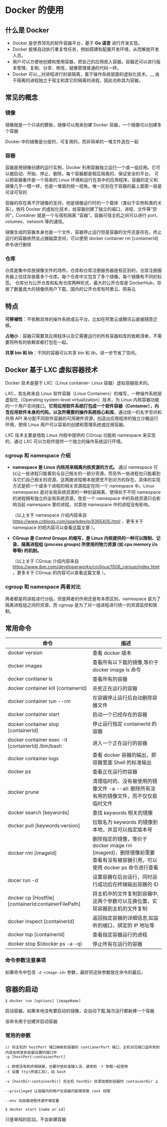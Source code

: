 # Docker 的使用

## 什么是 Docker

* Docker 是世界领先的软件容器平台，基于 __Go 语言__ 进行开发实现。
* Docker 能够自动执行重复性任务，例如搭建和配置开发环境，从而解放开发人员。
* 用户可以方便地创建和使用容器，把自己的应用放入容器。容器还可以进行版本管理、复制、分享、修改，就像管理普通的代码一样。
* Docker 可以__对进程进行封装隔离，属于操作系统层面的虚拟化技术。__ 由于隔离的进程独立于宿主和其它的隔离的进程，因此也称其为容器。

## 常见的概念

### 镜像

镜像就是一个只读的模板，镜像可以用来创建 Docker 容器，一个镜像可以创建多个容器

Docker 中的镜像是分层的，可复用的，而非简单的一堆文件迭在一起

### 容器

容器是用镜像创建的运行实例，Docker 利用容器独立运行一个或一组应用。它可以被启动、开始、停止、删除，每个容器都是相互隔离的、保证安全的平台。 可以把容器看作是一个简易的 Linux 环境和运行在其中的应用程序。容器的定义和镜像几乎一模一样，也是一堆层的统一视角，唯一区别在于容器的最上面那一层是可读可写的

容器的存在离不开镜像的支持，他是镜像运行时的一个载体（类似于实例和类的关系）。依托 Docker 的虚拟化技术，给容器创建了独立的端口、进程、文件等“空间”，Container 就是一个与宿机隔离 “容器”。容器可宿主机之间可以进行 port、volumes、network 等的通信。

镜像生成的容器本身也是一个文件，容器停止运行但是容器的文件还是存在。终止运行的容器依然会占据磁盘空间，可以使用 docker container rm \[containerId] 命令进行删除

### 仓库

仓库是集中存放镜像文件的场所。仓库和仓库注册服务器是有区别的，仓库注册服务器上往往存放着多个仓库，每个仓库中又包含了多个镜像，每个镜像有不同的标签。 仓库分为公开仓库和私有仓库两种形式，最大的公开仓库是 DockerHub，存放了数量庞大的镜像供用户下载，国内的公开仓库有阿里云、网易云

## 特点

__可移植性__：不依赖具体的操作系统或云平台，比如在阿里云或腾讯云直接随意迁移。

__占地小__：容器只需要其应用程序以及它需要运行的所有容器和库的依赖清单，不需要将所有的依赖库都打包在一起。

__共享 bin 和 lib__：不同的容器可以共享 bin 和 lib，进一步节省了空间。

## Docker 基于 LXC 虚拟容器技术

Docker 技术是基于 LXC（Linux container- Linux 容器）虚拟容器技术的。

LXC，其名称来自 Linux 软件容器（Linux Containers）的缩写，一种操作系统层虚拟化（Operating system–level virtualization）技术，为 Linux 内核容器功能的一个用户空间接口。__它将应用软件系统打包成一个软件容器（Container），内含应用软件本身的代码，以及所需要的操作系统核心和库__。通过统一的名字空间和共用 API 来分配不同软件容器的可用硬件资源，创造出应用程序的独立沙箱运行环境，使得 Linux 用户可以容易的创建和管理系统或应用容器。

LXC 技术主要是借助 Linux 内核中提供的 CGroup 功能和 namespace 来实现的，通过 LXC 可以为软件提供一个独立的操作系统运行环境。

### cgroup 和 namespace 介绍

* __namespace 是 Linux 内核用来隔离内核资源的方式。__ 通过 namespace 可以让一些进程只能看到与自己相关的一部分资源，而另外一些进程也只能看到与它们自己相关的资源，这两拨进程根本就感觉不到对方的存在。具体的实现方式是把一个或多个进程的相关资源指定在同一个 namespace 中。Linux namespaces 是对全局系统资源的一种封装隔离，使得处于不同 namespace 的进程拥有独立的全局系统资源，改变一个 namespace 中的系统资源只会影响当前 namespace 里的进程，对其他 namespace 中的进程没有影响。

  （以上关于 namespace 介绍内容来自<https://www.cnblogs.com/sparkdev/p/9365405.html> ，更多关于 namespace 的呢内容可以查看这篇文章 ）。

* __CGroup 是 Control Groups 的缩写，是 Linux 内核提供的一种可以限制、记录、隔离进程组 (process groups) 所使用的物力资源 (如 cpu memory i/o 等等) 的机制。__

  （以上关于 CGroup 介绍内容来自 <https://www.ibm.com/developerworks/cn/linux/1506_cgroup/index.html> ，更多关于 CGroup 的内容可以查看这篇文章 ）。

### cgroup 和 namespace 两者对比

两者都是将进程进行分组，但是两者的作用还是有本质区别。namespace 是为了隔离进程组之间的资源，而 cgroup 是为了对一组进程进行统一的资源监控和限制。

## 常用命令

| 命令                                                   | 描述                                                         |
| ------------------------------------------------------ | ------------------------------------------------------------ |
| docker version                                         | 查看 docker 版本                                             |
| docker images                                          | 查看所有以下载的镜像,等价于 docker image ls 命令             |
| docker contianer ls                                    | 查看所有的容器                                               |
| docker container kill \[containerId]                   | 杀死正在运行的容器                                           |
| docker container run --rm                              | 在容器停止运行后自动删除容器文件                             |
| docker container start                                 | 启动一个已经存在的容器                                       |
| docker container stop \[containerId]                   | 停止运行指定 containerId 的容器                              |
| docker container exec -it \[containerId] /bin/bash     | 进入一个正在运行的容器                                       |
| docker container logs                                  | 查看 docker 容器的输出，即容器里面 Shell 的标准输出          |
| docker ps                                              | 查看正在运行的容器                                           |
| docker prune                                           | 清理临时的、没有被使用的镜像文件 -a --all: 删除所有没有用的镜像文件，而不仅仅是临时文件 |
| docker search \[keywords]                              | 查找 keywords 相关的镜像                                     |
| docker pull \[keywords:version]                        | 拉取名为 keywords 的镜像到本地，并且可以指定版本号           |
| docker rmi \[imageId]                                  | 删除指定的镜像，等价于 docker image rm \[imageId]，删除镜像前需要查看有没有被容器引用，可以使用 docker ps 命令进行查看 |
| docer run -d                                           | 设置容器在后台运行，同时运行成功后在终端输出容器的 ID        |
| docker cp \[Hostfile] \[containerId:containerFilePath] | 将主机中的文件复制到容器中, 这两个参数可以互换位置，实现容器到主机的文件复制 |
| docker inspect \[containerId]                          | 返回指定容器的详细信息,如监听的端口，绑定的 IP 地址等        |
| docker top \[containerId]                              | 查看指定容器运行的进程                                       |
| docker stop $(docker ps -a -q)                         | 停止所有在运行的容器                                         |

### 命令参数注意事项

如果命令中包含 `-d <image-id>` 参数，最好将这些参数放在命令的最后。

## 容器的启动

```shell
$ docker run [options] [imageName]
```

启动容器，如果本地没有要启动的镜像，会自动下载,每次运行都新建一个容器

该命令用于创建并启动容器

### 常用的参数

```text
// 将主机的 hostPort 端口映射到容器的 contianerPort 端口，主机对应端口监听到的内容会转发到容器设置的端口中
-p [hostPort:containerPort]

-i 即使没有和终端链接，也要开放标准输入流，通常和 -t 参数一起使用
-t 设置 tty(终端工具)，如 bash

-v [hostDir:containerDir] 将主机 hostDir 目录挂载到容器的 containerDir 上

--privileged 让容器内的用户在容器内能够获取 root 权限

--env 向容器进程传递环境变量
```

```shell
$ docker start [name or id]
```

只是单纯的启动。不会新建容器
